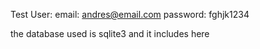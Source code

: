 Test User:
email: andres@email.com
password: fghjk1234

the database used is sqlite3 and it includes here